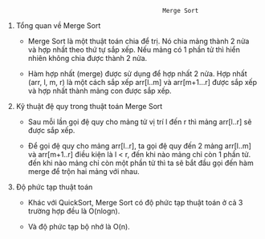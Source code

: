                                                 Merge Sort

1. Tổng quan về Merge Sort

    - Merge Sort là một thuật toán chia để trị. Nó chia mảng thành 2 nửa và hợp nhất theo thứ tự sắp xếp. Nếu mảng có 1 phần tử thì hiển nhiên không chia được thành 2 nửa.

    - Hàm hợp nhất (merge) được sử dụng để hợp nhất 2 nửa. Hợp nhất (arr, l, m, r) là một cách sắp xếp arr[l..m] và arr[m+1...r] được sắp xếp và hợp nhất thành mảng con được sắp xếp.

2.  Kỹ thuật đệ quy trong thuật toán Merge Sort

    - Sau mỗi lần gọi đệ quy cho mảng tử vị trí l đến r thì mảng arr[l..r] sẽ được sắp xếp. 
        
    - Để gọi đệ quy cho mảng arr[l..r], ta gọi đệ quy đến 2 mảng arr[l..m] và arr[m+1..r] điều kiện là l < r, đến khi nào mảng chỉ còn 1 phần tử. đến khi nào mảng chỉ còn một phần tử thì ta sẽ bắt đầu gọi đến hàm merge để trộn hai mảng với nhau.

3. Độ phức tạp thuật toán

    - Khác với QuickSort, Merge Sort có độ phức tạp thuật toán ở cả 3 trường hợp đều là O(nlogn).

    - Và độ phức tạp bộ nhớ là O(n).




